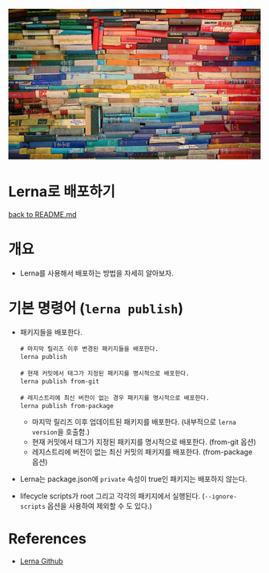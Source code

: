 ![shake-hands](../images/books.png)

# Lerna로 배포하기

[back to README.md](../README.md)

# 개요

- Lerna를 사용해서 배포하는 방법을 자세히 알아보자.

# 기본 명령어 (`lerna publish`)

- 패키지들을 배포한다.

  ```besh
  # 마지막 릴리즈 이후 변경된 패키지들을 배포한다.
  lerna publish

  # 현재 커밋에서 태그가 지정된 패키지를 명시적으로 배포한다.
  lerna publish from-git

  # 레지스트리에 최신 버전이 없는 경우 패키지를 명시적으로 배포한다.
  lerna publish from-package
  ```

  - 마지막 릴리즈 이후 업데이트된 패키지를 배포한다. (내부적으로 `lerna version`을 호출함.)
  - 현재 커밋에서 태그가 지정된 패키지를 명시적으로 배포한다. (from-git 옵션)
  - 레지스트리에 버전이 없는 최신 커밋의 패키지를 배포한다. (from-package 옵션)

- Lerna는 package.json에 `private` 속성이 true인 패키지는 배포하지 않는다.

- lifecycle scripts가 root 그리고 각각의 패키지에서 실행된다. (`--ignore-scripts` 옵션을 사용하여 제외할 수 도 있다.)

# References

- [Lerna Github](https://github.com/lerna/lerna/blob/main/commands/publish/README.md)
